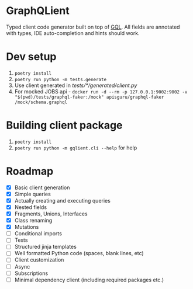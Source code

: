 # GraphQLient
Typed client code generator built on top of [GQL](https://github.com/graphql-python/gql).
All fields are annotated with types, IDE auto-completion and hints should work.

# Dev setup
1. `poetry install`
2. `poetry run python -m tests.generate`
3. Use client generated in *tests/\*/generated/client.py*
4. For mocked JOBS api - `docker run -d --rm -p 127.0.0.1:9002:9002 -v "$(pwd)/tests/graphql-faker:/mock" apisguru/graphql-faker /mock/schema.graphql`

# Building client package

1. `poetry install`
2. `poetry run python -m gqlient.cli --help` for help

# Roadmap
- [x] Basic client generation
- [x] Simple queries
- [x] Actually creating and executing queries
- [x] Nested fields
- [x] Fragments, Unions, Interfaces
- [x] Class renaming
- [x] Mutations
- [ ] Conditional imports
- [ ] Tests
- [ ] Structured jinja templates
- [ ] Well formatted Python code (spaces, blank lines, etc)
- [ ] Client customization
- [ ] Async
- [ ] Subscriptions
- [ ] Minimal dependency client (including required packages etc.)
